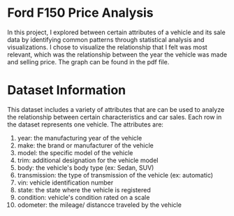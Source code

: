 # Ford F150 Price Analysis
In this project, I explored between certain attributes of a vehicle and its sale data by identifying common patterns through statistical analysis and visualizations. I chose to visualize the relationship that I felt was most relevant, which was the relationship between the year the vehicle was made and selling price. The graph can be found in the pdf file.

# Dataset Information
This dataset includes a variety of attributes that are can be used to analyze the relationship between certain characteristics and car sales. Each row in the dataset represents one vehicle. The attributes are:
1. year: the manufacturing year of the vehicle
2. make: the brand or manufacturer of the vehicle
3. model: the specific model of the vehicle
4. trim: additional designation for the vehicle model
5. body: the vehicle's body type (ex: Sedan, SUV)
6. transmission: the type of transmission of the vehicle (ex: automatic)
7. vin: vehicle identification number
8. state: the state where the vehicle is registered
9. condition: vehicle's condition rated on a scale
10. odometer: the mileage/ distancce traveled by the vehicle
